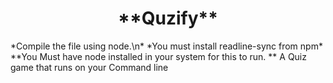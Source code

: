 <h1 align="center">**Quzify**</h1>
*Compile the file using node.\n*
*You must install readline-sync from npm*
**You Must have node installed in your system for this to run. ** 
A Quiz game that runs on your Command line
